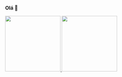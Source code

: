 ### Olá 👋

<div>
  <a href="https://github.com/marocama">
  <img loading="lazy" height="180em" src="https://github-stats-marcus-robertos-projects.vercel.app/api?username=marocama&show_icons=true&theme=dracula&include_all_commits=true&count_private=true"/>
  <img loading="lazy" height="180em" src="https://github-stats-marcus-robertos-projects.vercel.app/api/top-langs/?username=marocama&hide_progress=true&langs_count=15&theme=dracula"/>
</div>
